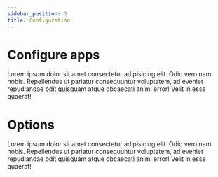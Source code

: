 ```yaml
---
sidebar_position: 3
title: Configuration
---
```


# Configure apps

Lorem ipsum dolor sit amet consectetur adipisicing elit. Odio vero nam nobis. Repellendus ut pariatur consequuntur voluptatem, ad eveniet repudiandae odit quisquam atque obcaecati animi error! Velit in esse quaerat!


# Options

Lorem ipsum dolor sit amet consectetur adipisicing elit. Odio vero nam nobis. Repellendus ut pariatur consequuntur voluptatem, ad eveniet repudiandae odit quisquam atque obcaecati animi error! Velit in esse quaerat!